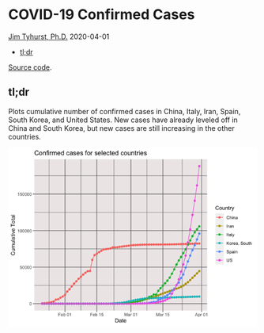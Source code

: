 COVID-19 Confirmed Cases
================
[Jim Tyhurst, Ph.D.](https://www.jimtyhurst.com/)
2020-04-01

  - [tl;dr](#tldr)

[Source code](./covid19_confirmed_cases.Rmd).

## tl;dr

Plots cumulative number of confirmed cases in China, Italy, Iran, Spain,
South Korea, and United States. New cases have already leveled off in
China and South Korea, but new cases are still increasing in the other
countries.

![](covid19_confirmed_cases_files/figure-gfm/total_by_country_summary-1.png)<!-- -->
